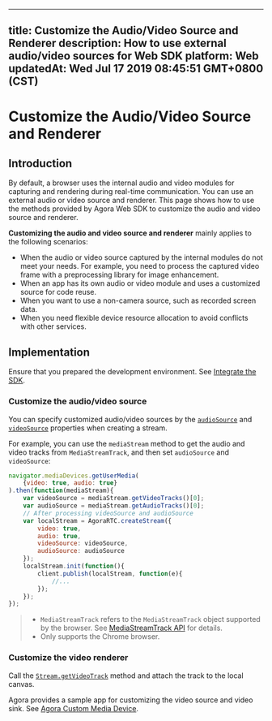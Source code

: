 
---
title: Customize the Audio/Video Source and Renderer
description: How to use external audio/video sources for Web SDK
platform: Web
updatedAt: Wed Jul 17 2019 08:45:51 GMT+0800 (CST)
---
# Customize the Audio/Video Source and Renderer
## Introduction

By default, a browser uses the internal audio and video modules for capturing and rendering during real-time communication. You can use an external audio or video source and renderer. This page shows how to use the methods provided by Agora Web SDK to customize the audio and video source and renderer.

**Customizing the audio and video source and renderer** mainly applies to the following scenarios:

- When the audio or video source captured by the internal modules do not meet your needs. For example, you need to process the captured video frame with a preprocessing library for image enhancement.
- When an app has its own audio or video module and uses a customized source for code reuse.
- When you want to use a non-camera source, such as recorded screen data.
- When you need flexible device resource allocation to avoid conflicts with other services.

## Implementation

Ensure that you prepared the development environment. See [Integrate the SDK](../../en/Video/web_prepare.md).

### Customize the audio/video source

You can specify customized audio/video sources by the [`audioSource`](https://docs.agora.io/en/Video/API%20Reference/web/interfaces/agorartc.streamspec.html#audiosource) and [`videoSource`](https://docs.agora.io/en/Video/API%20Reference/web/interfaces/agorartc.streamspec.html#videosource) properties when creating a stream. 

For example, you can use the `mediaStream` method to get the audio and video tracks from `MediaStreamTrack`, and then set `audioSource` and `videoSource`:

```javascript
navigator.mediaDevices.getUserMedia(
    {video: true, audio: true}
).then(function(mediaStream){
    var videoSource = mediaStream.getVideoTracks()[0];
    var audioSource = mediaStream.getAudioTracks()[0];
    // After processing videoSource and audioSource
    var localStream = AgoraRTC.createStream({
        video: true,
        audio: true,
        videoSource: videoSource,
        audioSource: audioSource
    });
    localStream.init(function(){
        client.publish(localStream, function(e){
            //...
        });
    });
});
```

> - `MediaStreamTrack` refers to the `MediaStreamTrack` object supported by the browser. See [MediaStreamTrack API](https://developer.mozilla.org/en-US/docs/Web/API/MediaStreamTrack) for details.
> - Only supports the Chrome browser.

### Customize the video renderer

Call the [`Stream.getVideoTrack`](https://docs.agora.io/en/Video/API%20Reference/web/interfaces/agorartc.stream.html#getvideotrack) method and attach the track to the local canvas.

Agora provides a sample app for customizing the video source and video sink. See [Agora Custom Media Device](https://github.com/AgoraIO/Advanced-Video/tree/master/Custom-Media-Device/Agora-Custom-VideoSource-Web).

